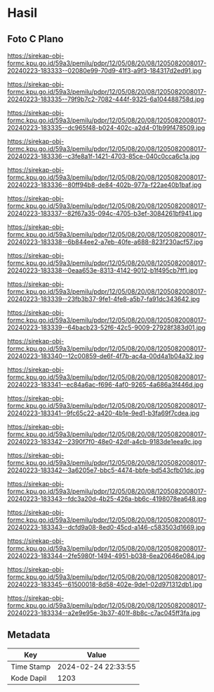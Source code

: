 # Hasil

## Foto C Plano

https://sirekap-obj-formc.kpu.go.id/59a3/pemilu/pdpr/12/05/08/20/08/1205082008017-20240223-183333--02080e99-70d9-41f3-a9f3-184317d2ed91.jpg

https://sirekap-obj-formc.kpu.go.id/59a3/pemilu/pdpr/12/05/08/20/08/1205082008017-20240223-183335--79f9b7c2-7082-444f-9325-6a104488758d.jpg

https://sirekap-obj-formc.kpu.go.id/59a3/pemilu/pdpr/12/05/08/20/08/1205082008017-20240223-183335--dc965f48-b024-402c-a2d4-01b99f478509.jpg

https://sirekap-obj-formc.kpu.go.id/59a3/pemilu/pdpr/12/05/08/20/08/1205082008017-20240223-183336--c3fe8a1f-1421-4703-85ce-040c0cca6c1a.jpg

https://sirekap-obj-formc.kpu.go.id/59a3/pemilu/pdpr/12/05/08/20/08/1205082008017-20240223-183336--80ff94b8-de84-402b-977a-f22ae40b1baf.jpg

https://sirekap-obj-formc.kpu.go.id/59a3/pemilu/pdpr/12/05/08/20/08/1205082008017-20240223-183337--82f67a35-094c-4705-b3ef-3084261bf941.jpg

https://sirekap-obj-formc.kpu.go.id/59a3/pemilu/pdpr/12/05/08/20/08/1205082008017-20240223-183338--6b844ee2-a7eb-40fe-a688-823f230acf57.jpg

https://sirekap-obj-formc.kpu.go.id/59a3/pemilu/pdpr/12/05/08/20/08/1205082008017-20240223-183338--0eaa653e-8313-4142-9012-b1f495cb7ff1.jpg

https://sirekap-obj-formc.kpu.go.id/59a3/pemilu/pdpr/12/05/08/20/08/1205082008017-20240223-183339--23fb3b37-9fe1-4fe8-a5b7-fa91dc343642.jpg

https://sirekap-obj-formc.kpu.go.id/59a3/pemilu/pdpr/12/05/08/20/08/1205082008017-20240223-183339--64bacb23-52f6-42c5-9009-27928f383d01.jpg

https://sirekap-obj-formc.kpu.go.id/59a3/pemilu/pdpr/12/05/08/20/08/1205082008017-20240223-183340--12c00859-de6f-4f7b-ac4a-00d4a1b04a32.jpg

https://sirekap-obj-formc.kpu.go.id/59a3/pemilu/pdpr/12/05/08/20/08/1205082008017-20240223-183341--ec84a6ac-f696-4af0-9265-4a686a3f446d.jpg

https://sirekap-obj-formc.kpu.go.id/59a3/pemilu/pdpr/12/05/08/20/08/1205082008017-20240223-183341--9fc65c22-a420-4b1e-9ed1-b3fa69f7cdea.jpg

https://sirekap-obj-formc.kpu.go.id/59a3/pemilu/pdpr/12/05/08/20/08/1205082008017-20240223-183342--2390f7f0-48e0-42df-a4cb-9183de1eea9c.jpg

https://sirekap-obj-formc.kpu.go.id/59a3/pemilu/pdpr/12/05/08/20/08/1205082008017-20240223-183342--3a6205e7-bbc5-4474-bbfe-bd543cfb01dc.jpg

https://sirekap-obj-formc.kpu.go.id/59a3/pemilu/pdpr/12/05/08/20/08/1205082008017-20240223-183343--fdc3a20d-4b25-426a-bb6c-4198078ea648.jpg

https://sirekap-obj-formc.kpu.go.id/59a3/pemilu/pdpr/12/05/08/20/08/1205082008017-20240223-183343--dcfd9a08-8ed0-45cd-a146-c583503d1669.jpg

https://sirekap-obj-formc.kpu.go.id/59a3/pemilu/pdpr/12/05/08/20/08/1205082008017-20240223-183344--2fe5980f-1494-4951-b038-6ea20646e084.jpg

https://sirekap-obj-formc.kpu.go.id/59a3/pemilu/pdpr/12/05/08/20/08/1205082008017-20240223-183345--61500018-8d58-402e-9de1-02d971312db1.jpg

https://sirekap-obj-formc.kpu.go.id/59a3/pemilu/pdpr/12/05/08/20/08/1205082008017-20240223-183334--a2e9e95e-3b37-401f-8b8c-c7ac045ff3fa.jpg


## Metadata

| Key        | Value               |
| ---------- | ------------------- |
| Time Stamp | 2024-02-24 22:33:55 |
| Kode Dapil | 1203                |



